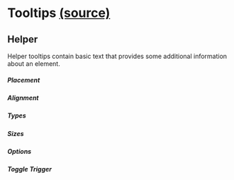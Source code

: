 # Tooltips [(source)](https://github.com/bullhorn/novo-elements/blob/master/projects/novo-elements/src/elements/tooltip)

## Helper

Helper tooltips contain basic text that provides some additional information about an element.

##### Placement

<code-example example="tooltip-placement"></code-example>

##### Alignment

<code-example example="tooltip-align"></code-example>

##### Types

<code-example example="tooltip-types"></code-example>

##### Sizes

<code-example example="tooltip-sizes"></code-example>

##### Options

<code-example example="tooltip-options"></code-example>

##### Toggle Trigger

<code-example example="tooltip-toggle"></code-example>
